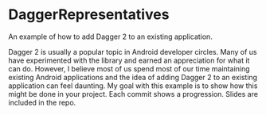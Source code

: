 # DaggerRepresentatives
An example of how to add Dagger 2 to an existing application.

Dagger 2 is usually a popular topic in Android developer circles. Many of us have experimented with the library and earned an appreciation for what it can do. However, I believe most of us spend most of our time maintaining existing Android applications and the idea of adding Dagger 2 to an existing application can feel daunting. My goal with this example is to show how this might be done in your project. Each commit shows a progression. Slides are included in the repo.
